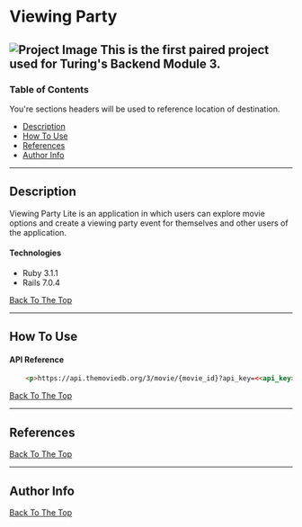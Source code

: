 
# Viewing Party

![Project Image](project-image-url)
This is the first paired project used for Turing's Backend Module 3.
---

### Table of Contents
You're sections headers will be used to reference location of destination.

- [Description](#description)
- [How To Use](#how-to-use)
- [References](#references)
- [Author Info](#author-info)

---

## Description
Viewing Party Lite is an application in which users can explore movie options and create a viewing party event for themselves and other users of the application.


#### Technologies

- Ruby 3.1.1
- Rails 7.0.4

[Back To The Top](#read-me-template)

---

## How To Use

#### API Reference

```html
    <p>https://api.themoviedb.org/3/movie/{movie_id}?api_key=<<api_key>>&language=en-US</p>
```
[Back To The Top](#read-me-template)

---

## References
[Back To The Top](#read-me-template)

---

## Author Info



[Back To The Top](#read-me-template)
